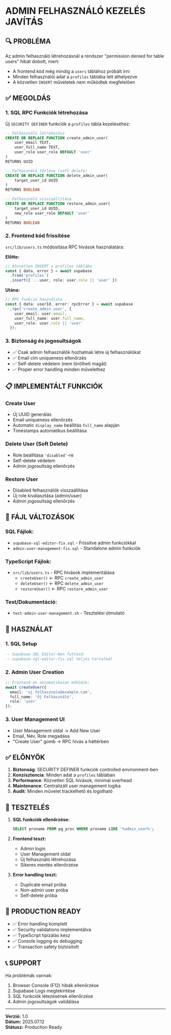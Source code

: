 # ADMIN FELHASZNÁLÓ KEZELÉS JAVÍTÁS

## 🔍 PROBLÉMA

Az admin felhasználó létrehozásnál a rendszer "permission denied for table users" hibát dobott, mert:
- A frontend kód még mindig a `users` táblához próbált írni
- Minden felhasználói adat a `profiles` táblába lett áthelyezve
- A közvetlen `INSERT` műveletek nem működtek megfelelően

## ✅ MEGOLDÁS

### 1. **SQL RPC Funkciók létrehozása**

Új `SECURITY DEFINER` funkciók a `profiles` tábla kezeléséhez:

```sql
-- Felhasználó létrehozása
CREATE OR REPLACE FUNCTION create_admin_user(
    user_email TEXT,
    user_full_name TEXT,
    user_role user_role DEFAULT 'user'
)
RETURNS UUID

-- Felhasználó törlése (soft delete)
CREATE OR REPLACE FUNCTION delete_admin_user(
    target_user_id UUID
)
RETURNS BOOLEAN

-- Felhasználó visszaállítása
CREATE OR REPLACE FUNCTION restore_admin_user(
    target_user_id UUID,
    new_role user_role DEFAULT 'user'
)
RETURNS BOOLEAN
```

### 2. **Frontend kód frissítése**

`src/lib/users.ts` módosítása RPC hívások használatára:

**Előtte:**
```typescript
// Közvetlen INSERT a profiles táblába
const { data, error } = await supabase
  .from('profiles')
  .insert({ ...user, role: user.role || 'user' })
```

**Utána:**
```typescript
// RPC funkció használata
const { data: userId, error: rpcError } = await supabase
  .rpc('create_admin_user', {
    user_email: user.email,
    user_full_name: user.full_name,
    user_role: user.role || 'user'
  });
```

### 3. **Biztonság és jogosultságok**

- ✅ Csak admin felhasználók hozhatnak létre új felhasználókat
- ✅ Email cím uniqueness ellenőrzés
- ✅ Self-delete védelem (nem törölheti magát)
- ✅ Proper error handling minden művelethez

## 📋 IMPLEMENTÁLT FUNKCIÓK

### **Create User**
- Új UUID generálás
- Email uniqueness ellenőrzés
- Automatic `display_name` beállítás `full_name` alapján
- Timestamps automatikus beállítása

### **Delete User (Soft Delete)**
- Role beállítása `'disabled'`-re
- Self-delete védelem
- Admin jogosultság ellenőrzés

### **Restore User**
- Disabled felhasználók visszaállítása
- Új role kiválasztása (admin/user)
- Admin jogosultság ellenőrzés

## 🔧 FÁJL VÁLTOZÁSOK

### **SQL Fájlok:**
- `supabase-sql-editor-fix.sql` - Frissítve admin funkciókkal
- `admin-user-management-fix.sql` - Standalone admin funkciók

### **TypeScript Fájlok:**
- `src/lib/users.ts` - RPC hívások implementálása
  - `createUser()` ← RPC `create_admin_user`
  - `deleteUser()` ← RPC `delete_admin_user`
  - `restoreUser()` ← RPC `restore_admin_user`

### **Test/Dokumentáció:**
- `test-admin-user-management.sh` - Tesztelési útmutató

## 🎯 HASZNÁLAT

### **1. SQL Setup**
```sql
-- Supabase SQL Editor-ben futtasd:
-- supabase-sql-editor-fix.sql teljes tartalmát
```

### **2. Admin User Creation**
```typescript
// Frontend-en automatikusan működik:
await createUser({
  email: 'uj.felhasznalo@example.com',
  full_name: 'Új Felhasználó',
  role: 'user'
});
```

### **3. User Management UI**
- User Management oldal → Add New User
- Email, Név, Role megadása
- "Create User" gomb → RPC hívás a háttérben

## ✅ ELŐNYÖK

1. **Biztonság**: SECURITY DEFINER funkciók controlled environment-ben
2. **Konzisztencia**: Minden adat a `profiles` táblában
3. **Performance**: Közvetlen SQL hívások, minimal overhead
4. **Maintenance**: Centralizált user management logika
5. **Audit**: Minden művelet trackelhető és logolható

## 🧪 TESZTELÉS

1. **SQL funkciók ellenőrzése:**
   ```sql
   SELECT proname FROM pg_proc WHERE proname LIKE '%admin_user%';
   ```

2. **Frontend teszt:**
   - Admin login
   - User Management oldal
   - Új felhasználó létrehozása
   - Sikeres mentés ellenőrzése

3. **Error handling teszt:**
   - Duplicate email próba
   - Non-admin user próba
   - Self-delete próba

## 🚀 PRODUCTION READY

- ✅ Error handling komplett
- ✅ Security validations implementálva
- ✅ TypeScript tipizálás kész
- ✅ Console logging és debugging
- ✅ Transaction safety biztosított

## 📞 SUPPORT

Ha problémák vannak:
1. Browser Console (F12) hibák ellenőrzése
2. Supabase Logs megtekintése
3. SQL funkciók létezésének ellenőrzése
4. Admin jogosultságok validálása

---

**Verzió:** 1.0  
**Dátum:** 2025.07.12  
**Státusz:** Production Ready
